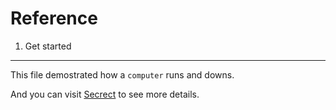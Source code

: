 Reference
===
1. Get started
---
This file demostrated how a `computer` runs and downs.

And you can visit [Secrect](http://www.github.com) to see more details.
